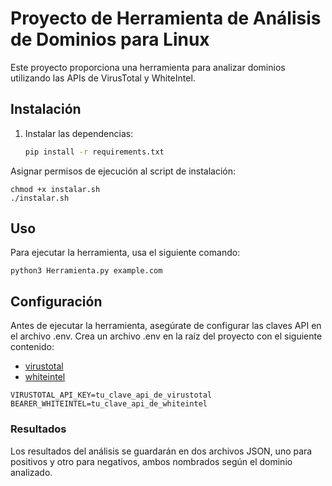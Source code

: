# Proyecto de Herramienta de Análisis de Dominios para Linux

Este proyecto proporciona una herramienta para analizar dominios utilizando las APIs de VirusTotal y WhiteIntel.

## Instalación

1. Instalar las dependencias:
   ```bash
   pip install -r requirements.txt
   ```

Asignar permisos de ejecución al script de instalación:
```
chmod +x instalar.sh 
./instalar.sh
```
## Uso
Para ejecutar la herramienta, usa el siguiente comando:
```
python3 Herramienta.py example.com

```

## Configuración
Antes de ejecutar la herramienta, asegúrate de configurar las claves API en el archivo .env. Crea un archivo .env en la raíz del proyecto con el siguiente contenido:
- [virustotal](https://www.virustotal.com/gui/home/upload)
- [whiteintel](https://whiteintel.io/login)

```
VIRUSTOTAL_API_KEY=tu_clave_api_de_virustotal
BEARER_WHITEINTEL=tu_clave_api_de_whiteintel

```

### Resultados
Los resultados del análisis se guardarán en dos archivos JSON, uno para positivos y otro para negativos, ambos nombrados según el dominio analizado.